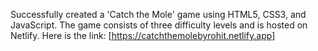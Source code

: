 Successfully created a 'Catch the Mole' game using HTML5, CSS3, and JavaScript. The game consists of three difficulty levels and is hosted on Netlify. Here is the link: [https://catchthemolebyrohit.netlify.app]
